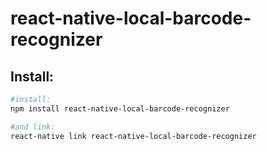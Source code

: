 # react-native-local-barcode-recognizer
## Install:
```bash
#install:
npm install react-native-local-barcode-recognizer

#and link:
react-native link react-native-local-barcode-recognizer

```
